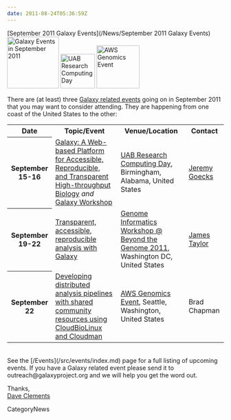 ```yaml
---
date: 2011-08-24T05:36:59Z
---
```

<div class='newsItemHeader'>[September 2011 Galaxy Events](/News/September 2011 Galaxy Events)</div>

<div class='right'>
<a href='/Events'><img src='/images/Logos/galaxyLogoTrimmed.png' alt='Galaxy Events in September 2011' width="120" /></a> <a href='http://docs.uabgrid.uab.edu/wiki/2011'><img src='/images/Logos/UABLogo.png' alt='UAB Research Computing Day' width="80" /></a> <a href='http://aws.amazon.com/genomicsevent/'><img src='/images/Logos/AWSLogo.png' alt='AWS Genomics Event' width="100" /></a>
</div>

There are (at least) three [Galaxy related events](/src/events/index.md) going on in September 2011 that you may want to consider attending.  They are happening from one coast of the United States to the other:

<table>
  <tr class="th" >
    <th> Date </th>
    <th> Topic/Event </th>
    <th> Venue/Location </th>
    <th> Contact </th>
  </tr>
  <tr>
    <th> September 15-16 </th>
    <td> </em><a href='http://docs.uabgrid.uab.edu/wiki/2011'>Galaxy: A Web-based Platform for Accessible, Reproducible, and Transparent High-throughput Biology</a><em> and </em><a href='http://docs.uabgrid.uab.edu/wiki/2011_Galaxy_Workshop'>Galaxy Workshop</a><em> </td>
    <td> <a href='http://docs.uabgrid.uab.edu/wiki/2011'>UAB Research Computing Day</a>, Birmingham, Alabama, United States </td>
    <td> <a href='/JeremyGoecks'>Jeremy Goecks</a> </td>
  </tr>
  <tr>
    <th> September 19-22 </th>
    <td> </em><a href='http://www.beyond-the-genome.com/program.html'>Transparent, accessible, reproducible analysis with Galaxy</a><em> </td>
    <td> <a href='http://www.beyond-the-genome.com/program.html'>Genome Informatics Workshop @ Beyond the Genome 2011</a>, Washington DC, United States </td>
    <td> <a href='/JamesTaylor'>James Taylor</a> </td>
  </tr>
  <tr>
    <th> September 22 </th>
    <td> </em><a href='http://bcbio.wordpress.com/2011/08/19/distributed-exome-analysis-pipeline-with-cloudbiolinux-and-cloudman/'>Developing distributed analysis pipelines with shared community resources using CloudBioLinux and Cloudman</a><em> </td>
    <td> <a href='http://aws.amazon.com/genomicsevent/'>AWS Genomics Event</a>, Seattle, Washington, United States </td>
    <td> Brad Chapman </td>
  </tr>
</table>

<br />
See the [/Events](/src/events/index.md) page for a full listing of upcoming events.  If you have a Galaxy related event please send it to outreach@galaxyproject.org and we will help you get the word out.

Thanks,<br />
[Dave Clements](/src/DaveClements/index.md)


CategoryNews
